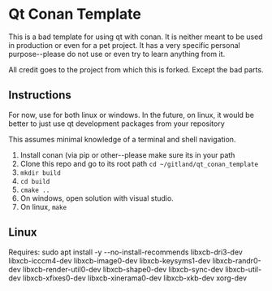 # Qt Conan Template

This is a bad template for using qt with conan. It is neither meant to be used
in production or even for a pet project. It has a very specific personal
purpose--please do not use or even try to learn anything from it.

All credit goes to the project from which this is forked. Except the bad parts.


## Instructions
For now, use for both linux or windows. In the future, on linux, it would be
better to just use qt development packages from your repository

This assumes minimal knowledge of a terminal and shell navigation.

1. Install conan (via pip or other--please make sure its in your path
2. Clone this repo and go to its root path `cd ~/gitland/qt_conan_template`
3. `mkdir build`
4. `cd build`
5. `cmake ..`
6. On windows, open solution with visual studio.
6. On linux, `make`



## Linux

Requires:
sudo apt install -y --no-install-recommends libxcb-dri3-dev libxcb-icccm4-dev libxcb-image0-dev libxcb-keysyms1-dev libxcb-randr0-dev libxcb-render-util0-dev libxcb-shape0-dev libxcb-sync-dev libxcb-util-dev libxcb-xfixes0-dev libxcb-xinerama0-dev libxcb-xkb-dev xorg-dev


